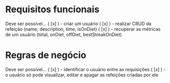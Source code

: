 # Requisitos funcionais

Deve ser possível...
( [x] ) - criar um usuário
( [x] ) - realizar CRUD da refeição (name, description, time, isOnDiet)
( [x] ) - recuperar as métricas de um usuário (total, onDiet, offDiet, bestStreakOnDiet)

# Regras de negócio

Deve ser possível...
( [x] ) - identificar o usuário entre as requisições
( [x] ) - o usuário só pode visualizar, editar e apagar as refeições criadas por ele
